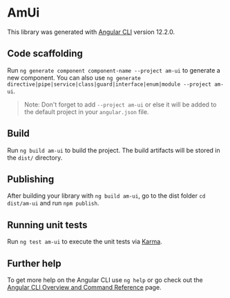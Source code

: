 # AmUi

This library was generated with [Angular CLI](https://github.com/angular/angular-cli) version 12.2.0.

## Code scaffolding

Run `ng generate component component-name --project am-ui` to generate a new component. You can also use `ng generate directive|pipe|service|class|guard|interface|enum|module --project am-ui`.
> Note: Don't forget to add `--project am-ui` or else it will be added to the default project in your `angular.json` file. 

## Build

Run `ng build am-ui` to build the project. The build artifacts will be stored in the `dist/` directory.

## Publishing

After building your library with `ng build am-ui`, go to the dist folder `cd dist/am-ui` and run `npm publish`.

## Running unit tests

Run `ng test am-ui` to execute the unit tests via [Karma](https://karma-runner.github.io).

## Further help

To get more help on the Angular CLI use `ng help` or go check out the [Angular CLI Overview and Command Reference](https://angular.io/cli) page.
